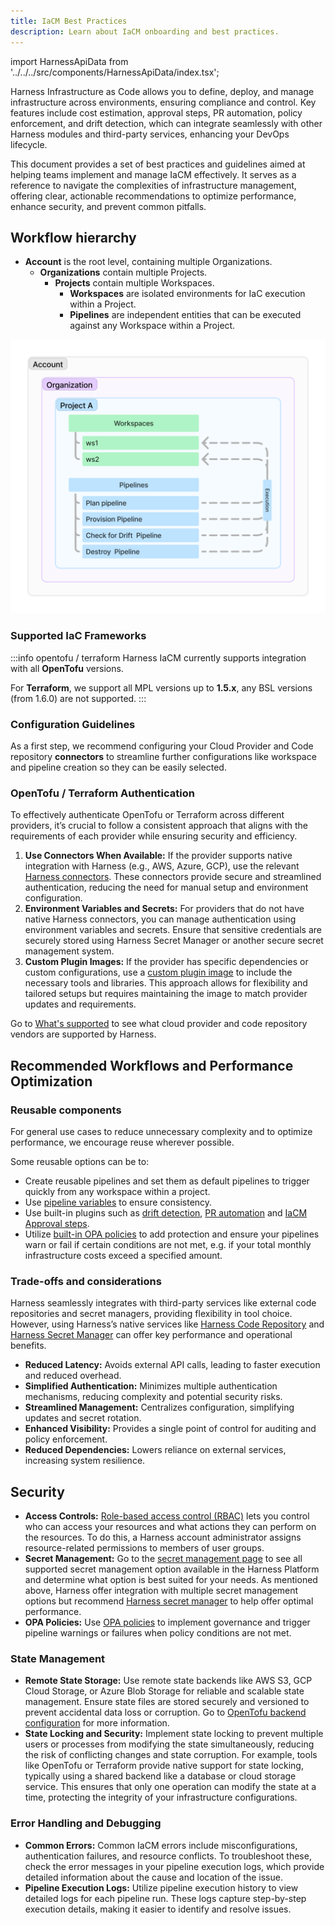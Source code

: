 ```yaml
---
title: IaCM Best Practices
description: Learn about IaCM onboarding and best practices.
---
```


import HarnessApiData from '../../../src/components/HarnessApiData/index.tsx';

Harness Infrastructure as Code allows you to define, deploy, and manage infrastructure across environments, ensuring compliance and control. Key features include cost estimation, approval steps, PR automation, policy enforcement, and drift detection, which can integrate seamlessly with other Harness modules and third-party services, enhancing your DevOps lifecycle.

This document provides a set of best practices and guidelines aimed at helping teams implement and manage IaCM effectively. It serves as a reference to navigate the complexities of infrastructure management, offering clear, actionable recommendations to optimize performance, enhance security, and prevent common pitfalls.

## Workflow hierarchy

- **Account** is the root level, containing multiple Organizations.  
    - **Organizations** contain multiple Projects.  
        - **Projects** contain multiple Workspaces.  
            - **Workspaces** are isolated environments for IaC execution within a Project.
            - **Pipelines** are independent entities that can be executed against any Workspace within a Project.

![IaCM workflow hierarchy](static/iacm-hierarchy-diagram.png)

### Supported IaC Frameworks
:::info opentofu / terraform
Harness IaCM currently supports integration with all **OpenTofu** versions<HarnessApiData
    query="https://app.harness.io/gateway/iacm/api/provisioners/supported/opentofu"
    token="process.env.HARNESS_GENERIC_READ_ONLY_KEY"
    fallback=""
    parse='.[-1] | " (latest: v\(.))"'></HarnessApiData>.
    
 For **Terraform**, we support all MPL versions up to **1.5.x**, any BSL versions (from 1.6.0) are not supported.
:::

### Configuration Guidelines
As a first step, we recommend configuring your Cloud Provider and Code repository **connectors** to streamline further configurations like workspace and pipeline creation so they can be easily selected.  

### OpenTofu / Terraform Authentication
To effectively authenticate OpenTofu or Terraform across different providers, it’s crucial to follow a consistent approach that aligns with the requirements of each provider while ensuring security and efficiency.

1. **Use Connectors When Available:** If the provider supports native integration with Harness (e.g., AWS, Azure, GCP), use the relevant [Harness connectors](/docs/infra-as-code-management/get-started/onboarding-guide#add-connectors). These connectors provide secure and streamlined authentication, reducing the need for manual setup and environment configuration.
2. **Environment Variables and Secrets:** For providers that do not have native Harness connectors, you can manage authentication using environment variables and secrets. Ensure that sensitive credentials are securely stored using Harness Secret Manager or another secure secret management system.
3. **Custom Plugin Images:** If the provider has specific dependencies or custom configurations, use a [custom plugin image](/docs/infra-as-code-management/pipelines/plugin-images) to include the necessary tools and libraries. This approach allows for flexibility and tailored setups but requires maintaining the image to match provider updates and requirements.

Go to [What's supported](/docs/infra-as-code-management/whats-supported#supported-workspace-connectors) to see what cloud provider and code repository vendors are supported by Harness. 

## Recommended Workflows and Performance Optimization
### Reusable components
For general use cases to reduce unnecessary complexity and to optimize performance, we encourage reuse wherever possible.

Some reusable options can be to:
- Create reusable pipelines and set them as default pipelines to trigger quickly from any workspace within a project.
- Use [pipeline variables](https://developer.harness.io/docs/infra-as-code-management/project-setup/input-variables) to ensure consistency.
- Use built-in plugins such as [drift detection](/docs/infra-as-code-management/pipelines/operations/drift-detection), [PR automation](/docs/infra-as-code-management/pipelines/operations/pr-automation) and [IaCM Approval steps](/docs/infra-as-code-management/pipelines/operations/approval-step).
- Utilize [built-in OPA policies](/docs/infra-as-code-management/policies-governance/terraform-plan-cost-policy) to add protection and ensure your pipelines warn or fail if certain conditions are not met, e.g. if your total monthly infrastructure costs exceed a specified amount.
<!-- placeholder for module registry -->
<!-- placeholder for workspace templates -->

### Trade-offs and considerations
Harness seamlessly integrates with third-party services like external code repositories and secret managers, providing flexibility in tool choice. However, using Harness’s native services like [Harness Code Repository](https://developer.harness.io/docs/code-repository/) and [Harness Secret Manager](https://developer.harness.io/docs/platform/secrets/secrets-management/harness-secret-manager-overview/) can offer key performance and operational benefits.

- **Reduced Latency:** Avoids external API calls, leading to faster execution and reduced overhead.
- **Simplified Authentication:** Minimizes multiple authentication mechanisms, reducing complexity and potential security risks.
- **Streamlined Management:** Centralizes configuration, simplifying updates and secret rotation.
- **Enhanced Visibility:** Provides a single point of control for auditing and policy enforcement.
- **Reduced Dependencies:** Lowers reliance on external services, increasing system resilience.

## Security
- **Access Controls:** [Role-based access control (RBAC)](https://developer.harness.io/docs/platform/role-based-access-control/rbac-in-harness/) lets you control who can access your resources and what actions they can perform on the resources. To do this, a Harness account administrator assigns resource-related permissions to members of user groups.
- **Secret Management:** Go to the [secret management page](https://developer.harness.io/docs/category/secrets-management) to see all supported secret management option available in the Harness Platform and determine what option is best suited for your needs. As mentioned above, Harness offer integration with multiple secret management options but recommend [Harness secret manager](https://developer.harness.io/docs/platform/secrets/secrets-management/harness-secret-manager-overview/) to help offer optimal performance.
- **OPA Policies:** Use [OPA policies](https://developer.harness.io/docs/platform/governance/policy-as-code/harness-governance-overview/) to implement governance and trigger pipeline warnings or failures when policy conditions are not met. 

### State Management
- **Remote State Storage:** Use remote state backends like AWS S3, GCP Cloud Storage, or Azure Blob Storage for reliable and scalable state management. Ensure state files are stored securely and versioned to prevent accidental data loss or corruption. Go to [OpenTofu backend configuration](https://opentofu.org/docs/language/settings/backends/configuration/) for more information.
- **State Locking and Security:** Implement state locking to prevent multiple users or processes from modifying the state simultaneously, reducing the risk of conflicting changes and state corruption. For example, tools like OpenTofu or Terraform provide native support for state locking, typically using a shared backend like a database or cloud storage service. This ensures that only one operation can modify the state at a time, protecting the integrity of your infrastructure configurations.

### Error Handling and Debugging
- **Common Errors:** Common IaCM errors include misconfigurations, authentication failures, and resource conflicts. To troubleshoot these, check the error messages in your pipeline execution logs, which provide detailed information about the cause and location of the issue.
- **Pipeline Execution Logs:** Utilize pipeline execution history to view detailed logs for each pipeline run. These logs capture step-by-step execution details, making it easier to identify and resolve issues.